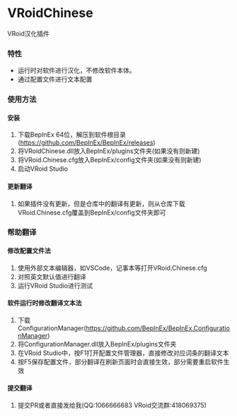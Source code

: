 # VRoidChinese
VRoid汉化插件

### 特性
- 运行时对软件进行汉化，不修改软件本体。
- 通过配置文件进行文本配置

### 使用方法
#### 安装
1. 下载BepInEx 64位，解压到软件根目录(https://github.com/BepInEx/BepInEx/releases)
2. 将VRoidChinese.dll放入BepInEx/plugins文件夹(如果没有则新建)
3. 将VRoid.Chinese.cfg放入BepInEx/config文件夹(如果没有则新建)
4. 启动VRoid Studio

#### 更新翻译
1. 如果插件没有更新，但是仓库中的翻译有更新，则从仓库下载VRoid.Chinese.cfg覆盖到BepInEx/config文件夹即可

### 帮助翻译
#### 修改配置文件法
1. 使用外部文本编辑器，如VSCode，记事本等打开VRoid.Chinese.cfg
2. 对照英文默认值进行翻译
3. 运行VRoid Studio进行测试

#### 软件运行时修改翻译文本法
1. 下载ConfigurationManager(https://github.com/BepInEx/BepInEx.ConfigurationManager)
2. 将ConfigurationManager.dll放入BepInEx/plugins文件夹
3. 在VRoid Studio中，按F1打开配置文件管理器，直接修改对应词条的翻译文本
4. 按F5保存配置文件，部分翻译在刷新页面时会直接生效，部分需要重启软件生效

#### 提交翻译
1. 提交PR或者直接发给我(QQ:1066666683 VRoid交流群:418069375)